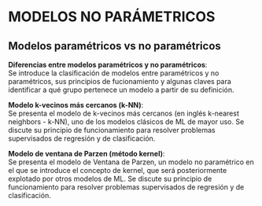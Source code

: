 # MODELOS NO PARÁMETRICOS

## Modelos paramétricos vs no paramétricos <br/> 

**Diferencias entre modelos paramétricos y no paramétricos**: <br/> Se introduce la clasificación de modelos entre paramétricos y no paramétricos, sus principios de fucionamiento y algunas claves para identificar a qué grupo pertenece un modelo a partir de su definición.

**Modelo k-vecinos más cercanos (k-NN)**:  <br/> Se presenta el modelo de k-vecinos más cercanos (en inglés k-nearest neighbors - k-NN), uno de los modelos clásicos de ML de mayor uso. Se discute su principio de funcionamiento para resolver problemas supervisados de regresión y de clasificación.

**Modelo de ventana de Parzen (método kernel)**:  <br/> Se presenta el modelo de Ventana de Parzen, un modelo no paramétrico en el que se introduce el concepto de kernel, que será posteriormente explotado por otros modelos de ML. Se discute su principio de funcionamiento para resolver problemas supervisados de regresión y de clasificación.

